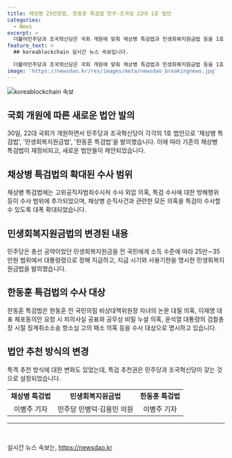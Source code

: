 ```yaml
---
title: 채상병 25만원법, 한동훈 특검법 민주·조국당 22대 1호 법안
categories:
  - News
excerpt: >
  더불어민주당과 조국혁신당은 국회 개원에 맞춰 채상병 특검법과 민생회복지원금법 등을 1호 법안으로 발의했다. 이에 따라 채상병 사건과 관련된 의혹을 특검이 수사할 수 있도록 범위가 확대되었고, 민생회복지원금에 대한 법안도 발의됐다. 또한 제3당이 된 조국혁신당은 한동훈 특검법을 발의하여 한동훈과 관련된 의혹을 수사 대상으로 했다.
feature_text: >
  ## koreablockchain 실시간 뉴스 속보입니다.

  더불어민주당과 조국혁신당은 국회 개원에 맞춰 채상병 특검법과 민생회복지원금법 등을 1호 법안으로 발의했다. 이에 따라 채상병 사건과 관련된 의혹을 특검이 수사할 수 있도록 범위가 확대되었고, 민생회복지원금에 대한 법안도 발의됐다. 또한 제3당이 된 조국혁신당은 한동훈 특검법을 발의하여 한동훈과 관련된 의혹을 수사 대상으로 했다.
image: 'https://newsdao.kr/res/images/meta/newsdao_breakingnews.jpg'
---
```


<p><img src="https://newsdao.kr/res/images/meta/newsdao_breakingnews.jpg" alt="koreablockchain 속보" /></p>

<h2 data-ke-size="size26">국회 개원에 따른 새로운 법안 발의</h2>

<p data-ke-size="size16">30일, 22대 국회가 개원하면서 민주당과 조국혁신당이 각각의 1호 법안으로 '채상병 특검법', '민생회복지원금법', '한동훈 특검법'을 발의했습니다. 이에 따라 기존의 채상병 특검법이 재정비되고, 새로운 법안들이 제안되었습니다.</p>

<h2 data-ke-size="size26">채상병 특검법의 확대된 수사 범위</h2>

<p data-ke-size="size16">채상병 특검법에는 고위공직자범죄수사처 수사 외압 의혹, 특검 수사에 대한 방해행위 등이 수사 범위에 추가되었으며, 채상병 순직사건과 관련한 모든 의혹을 특검이 수사할 수 있도록 대폭 확대되었습니다.</p>

<h2 data-ke-size="size26">민생회복지원금법의 변경된 내용</h2>

<p data-ke-size="size16">민주당은 총선 공약이었던 민생회복지원금을 전 국민에게 소득 수준에 따라 25만∼35만원 범위에서 대통령령으로 정해 지급하고, 지급 시기와 사용기한을 명시한 민생회복지원금법을 발의했습니다.</p>

<h2 data-ke-size="size26">한동훈 특검법의 수사 대상</h2>

<p data-ke-size="size16">한동훈 특검법은 한동훈 전 국민의힘 비상대책위원장 자녀의 논문 대필 의혹, 이재명 대표 체포동의안 요청 시 피의사실 공표와 공무상 비밀 누설 의혹, 윤석열 대통령의 검찰총장 시절 징계취소소송 항소심 고의 패소 의혹 등을 수사 대상으로 명시하고 있습니다.</p>

<h2 data-ke-size="size26">법안 추천 방식의 변경</h2>

<p data-ke-size="size16">특겍 추천 방식에 대한 변화도 있었는데, 특검 추천권은 민주당과 조국혁신당이 갖는 것으로 설정되었습니다.</p>

<table>
    <tr>
        <td style="text-align: center; height: 17px;"><b>채상병 특검법</b></td>
        <td style="text-align: center; height: 17px;"><b>민생회복지원금법</b></td>
        <td style="text-align: center; height: 17px;"><b>한동훈 특검법</b></td>
    </tr>
    <tr>
        <td style="text-align: center; height: 17px;">이병주 기자</td>
        <td style="text-align: center; height: 17px;">민주당 민병덕·김용민 의원</td>
        <td style="text-align: center; height: 17px;">이병주 기자</td>
    </tr>
</table>

<hr data-ke-size="size16">

<p data-ke-size="size16">&nbsp;</p>
실시간 뉴스 속보는, <a href="https://newsdao.kr" rel="dofollow">https://newsdao.kr</a>


